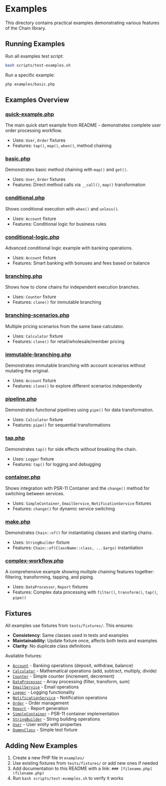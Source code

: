 # Examples

This directory contains practical examples demonstrating various features of the Chain library.

## Running Examples

Run all examples test script:
```bash
bash scripts/test-examples.sh
```

Run a specific example:
```bash
php examples/basic.php
```

## Examples Overview

### [quick-example.php](quick-example.php)
The main quick start example from README - demonstrates complete user order processing workflow.
- Uses: `User`, `Order` fixtures
- Features: `tap()`, `map()`, `when()`, method chaining

### [basic.php](basic.php)
Demonstrates basic method chaining with `map()` and `get()`.
- Uses: `User`, `Order` fixtures
- Features: Direct method calls via `__call()`, `map()` transformation

### [conditional.php](conditional.php)
Shows conditional execution with `when()` and `unless()`.
- Uses: `Account` fixture
- Features: Conditional logic for business rules

### [conditional-logic.php](conditional-logic.php)
Advanced conditional logic example with banking operations.
- Uses: `Account` fixture
- Features: Smart banking with bonuses and fees based on balance

### [branching.php](branching.php)
Shows how to clone chains for independent execution branches.
- Uses: `Counter` fixture
- Features: `clone()` for immutable branching

### [branching-scenarios.php](branching-scenarios.php)
Multiple pricing scenarios from the same base calculator.
- Uses: `Calculator` fixture
- Features: `clone()` for retail/wholesale/member pricing

### [immutable-branching.php](immutable-branching.php)
Demonstrates immutable branching with account scenarios without mutating the original.
- Uses: `Account` fixture
- Features: `clone()` to explore different scenarios independently

### [pipeline.php](pipeline.php)
Demonstrates functional pipelines using `pipe()` for data transformation.
- Uses: `Calculator` fixture
- Features: `pipe()` for sequential transformations

### [tap.php](tap.php)
Demonstrates `tap()` for side effects without breaking the chain.
- Uses: `Logger` fixture
- Features: `tap()` for logging and debugging

### [container.php](container.php)
Shows integration with PSR-11 Container and the `change()` method for switching between services.
- Uses: `SimpleContainer`, `EmailService`, `NotificationService` fixtures
- Features: `change()` for dynamic service switching

### [make.php](make.php)
Demonstrates `Chain::of()` for instantiating classes and starting chains.
- Uses: `StringBuilder` fixture
- Features: `Chain::of(ClassName::class, ...$args)` instantiation

### [complex-workflow.php](complex-workflow.php)
A comprehensive example showing multiple chaining features together: filtering, transforming, tapping, and piping.
- Uses: `DataProcessor`, `Report` fixtures
- Features: Complex data processing with `filter()`, `transform()`, `tap()`, `pipe()`

## Fixtures

All examples use fixtures from `tests/fixtures/`. This ensures:
- **Consistency**: Same classes used in tests and examples
- **Maintainability**: Update fixture once, affects both tests and examples
- **Clarity**: No duplicate class definitions

Available fixtures:
- [`Account`](../tests/fixtures/Account.php) - Banking operations (deposit, withdraw, balance)
- [`Calculator`](../tests/fixtures/Calculator.php) - Mathematical operations (add, subtract, multiply, divide)
- [`Counter`](../tests/fixtures/Counter.php) - Simple counter (increment, decrement)
- [`DataProcessor`](../tests/fixtures/DataProcessor.php) - Array processing (filter, transform, sum)
- [`EmailService`](../tests/fixtures/EmailService.php) - Email operations
- [`Logger`](../tests/fixtures/Logger.php) - Logging functionality
- [`NotificationService`](../tests/fixtures/NotificationService.php) - Notification operations
- [`Order`](../tests/fixtures/Order.php) - Order management
- [`Report`](../tests/fixtures/Report.php) - Report generation
- [`SimpleContainer`](../tests/fixtures/SimpleContainer.php) - PSR-11 container implementation
- [`StringBuilder`](../tests/fixtures/StringBuilder.php) - String building operations
- [`User`](../tests/fixtures/User.php) - User entity with properties
- [`DummyClass`](../tests/fixtures/DummyClass.php) - Simple test fixture

## Adding New Examples

1. Create a new PHP file in `examples/`
2. Use existing fixtures from `tests/fixtures/` or add new ones if needed
3. Add documentation to this README with a link: `### [filename.php](filename.php)`
4. Run `bash scripts/test-examples.sh` to verify it works



